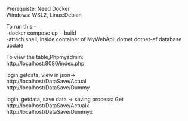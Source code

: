 Prerequiste: Need Docker            <br />
Windows: WSL2, Linux:Debian

To run this:-                       <br />
-docker compose up --build          <br />
-attach shell, inside container of MyWebApi: dotnet dotnet-ef database update


To view the table,Phpmyadmin:<br /> http://localhost:8080/index.php

login,getdata, view in json->      <br />
http://localhost/DataSave/Actual   <br />
http://localhost/DataSave/Dummy    <br />


login, getdata, save data -> saving process: Get <br />
http://localhost/DataSave/Actualx                <br />
http://localhost/DataSave/Dummyx                 <br />
